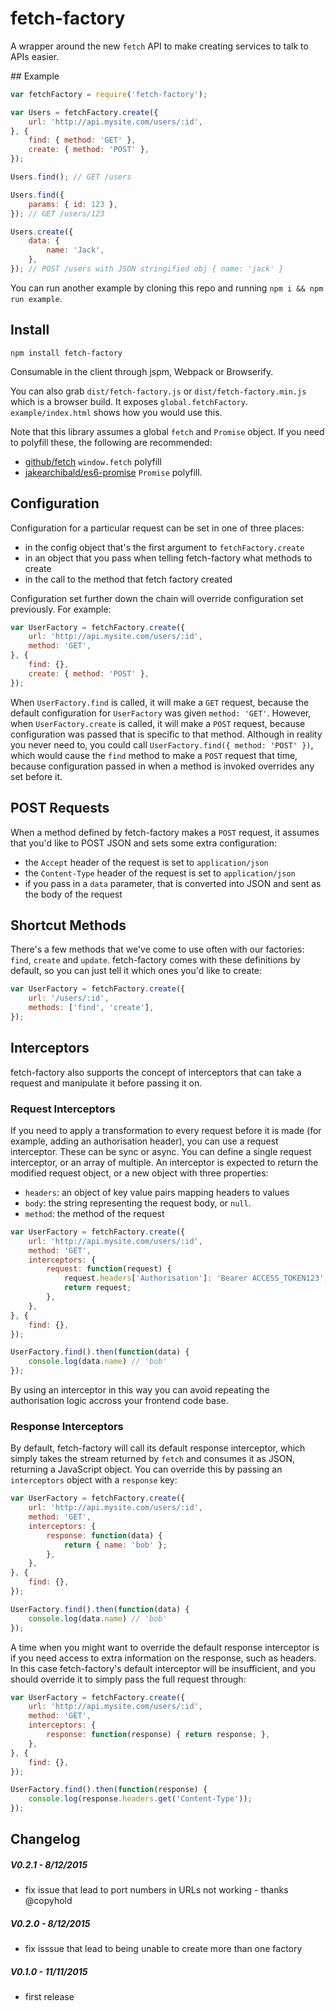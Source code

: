 # fetch-factory

A wrapper around the new `fetch` API to make creating services to talk to APIs easier.

## Example

```js
var fetchFactory = require('fetch-factory');

var Users = fetchFactory.create({
    url: 'http://api.mysite.com/users/:id',
}, {
    find: { method: 'GET' },
    create: { method: 'POST' },
});

Users.find(); // GET /users

Users.find({
    params: { id: 123 },
}); // GET /users/123

Users.create({
    data: {
        name: 'Jack',
    },
}); // POST /users with JSON stringified obj { name: 'jack' }
```

You can run another example by cloning this repo and running `npm i && npm run example`.

## Install

```
npm install fetch-factory
```

Consumable in the client through jspm, Webpack or Browserify.

You can also grab `dist/fetch-factory.js` or `dist/fetch-factory.min.js` which is a browser build. It exposes `global.fetchFactory`. `example/index.html` shows how you would use this.

Note that this library assumes a global `fetch` and `Promise` object. If you need to polyfill these, the following are recommended:

- [github/fetch](https://github.com/github/fetch) `window.fetch` polyfill
- [jakearchibald/es6-promise](https://github.com/jakearchibald/es6-promise) `Promise` polyfill.

## Configuration

Configuration for a particular request can be set in one of three places:

- in the config object that's the first argument to `fetchFactory.create`
- in an object that you pass when telling fetch-factory what methods to create
- in the call to the method that fetch factory created

Configuration set further down the chain will override configuration set previously. For example:

```js
var UserFactory = fetchFactory.create({
    url: 'http://api.mysite.com/users/:id',
    method: 'GET',
}, {
    find: {},
    create: { method: 'POST' },
});
```

When `UserFactory.find` is called, it will make a `GET` request, because the default configuration for `UserFactory` was given `method: 'GET'`. However, when `UserFactory.create` is called, it will make a `POST` request, because configuration was passed that is specific to that method. Although in reality you never need to, you could call `UserFactory.find({ method: 'POST' })`, which would cause the `find` method to make a `POST` request that time, because configuration passed in when a method is invoked overrides any set before it.

## POST Requests

When a method defined by fetch-factory makes a `POST` request, it assumes that you'd like to POST JSON and sets some extra configuration:
- the `Accept` header of the request is set to `application/json`
- the `Content-Type` header of the request is set to `application/json`
- if you pass in a `data` parameter, that is converted into JSON and sent as the body of the request

## Shortcut Methods

There's a few methods that we've come to use often with our factories: `find`, `create` and `update`. fetch-factory comes with these definitions by default, so you can just tell it which ones you'd like to create:

```js
var UserFactory = fetchFactory.create({
    url: '/users/:id',
    methods: ['find', 'create'],
});
```

## Interceptors

fetch-factory also supports the concept of interceptors that can take a request and manipulate it before passing it on.

### Request Interceptors

If you need to apply a transformation to every request before it is made (for example, adding an authorisation header), you can use a request interceptor. These can be sync or async. You can define a single request interceptor, or an array of multiple. An interceptor is expected to return the modified request object, or a new object with three properties:

- `headers`: an object of key value pairs mapping headers to values
- `body`: the string representing the request body, or `null`.
- `method`: the method of the request

```js
var UserFactory = fetchFactory.create({
    url: 'http://api.mysite.com/users/:id',
    method: 'GET',
    interceptors: {
        request: function(request) {
            request.headers['Authorisation']: 'Bearer ACCESS_TOKEN123';
            return request;
        },
    },
}, {
    find: {},
});

UserFactory.find().then(function(data) {
    console.log(data.name) // 'bob'
});
```

By using an interceptor in this way you can avoid repeating the authorisation logic accross your frontend code base.

### Response Interceptors

By default, fetch-factory will call its default response interceptor, which simply takes the stream returned by `fetch` and consumes it as JSON, returning a JavaScript object. You can override this by passing an `interceptors` object with a `response` key:

```js
var UserFactory = fetchFactory.create({
    url: 'http://api.mysite.com/users/:id',
    method: 'GET',
    interceptors: {
        response: function(data) {
            return { name: 'bob' };
        },
    },
}, {
    find: {},
});

UserFactory.find().then(function(data) {
    console.log(data.name) // 'bob'
});
```

A time when you might want to override the default response interceptor is if you need access to extra information on the response, such as headers. In this case fetch-factory's default interceptor will be insufficient, and you should override it to simply pass the full request through:

```js
var UserFactory = fetchFactory.create({
    url: 'http://api.mysite.com/users/:id',
    method: 'GET',
    interceptors: {
        response: function(response) { return response; },
    },
}, {
    find: {},
});

UserFactory.find().then(function(response) {
    console.log(response.headers.get('Content-Type'));
});
```



## Changelog

##### V0.2.1 - 8/12/2015
- fix issue that lead to port numbers in URLs not working - thanks @copyhold

##### V0.2.0 - 8/12/2015
- fix isssue that lead to being unable to create more than one factory

##### V0.1.0 - 11/11/2015
- first release

